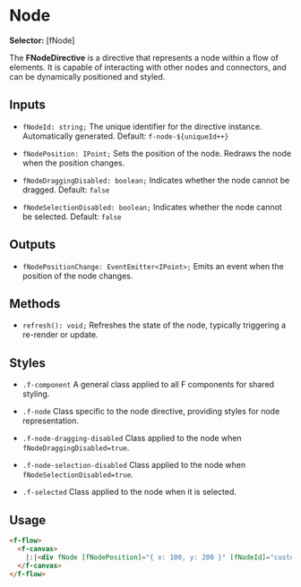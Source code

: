 ﻿# Node

**Selector:** [fNode] 

The **FNodeDirective** is a directive that represents a node within a flow of elements. It is capable of interacting with other nodes and connectors, and can be dynamically positioned and styled.

## Inputs

  - `fNodeId: string;` The unique identifier for the directive instance. Automatically generated. Default: `f-node-${uniqueId++}`

  - `fNodePosition: IPoint;` Sets the position of the node. Redraws the node when the position changes.

  - `fNodeDraggingDisabled: boolean;` Indicates whether the node cannot be dragged. Default: `false`

  - `fNodeSelectionDisabled: boolean;`  Indicates whether the node cannot be selected. Default: `false`

## Outputs

 - `fNodePositionChange: EventEmitter<IPoint>;` Emits an event when the position of the node changes.  

## Methods

 - `refresh(): void;` Refreshes the state of the node, typically triggering a re-render or update.

## Styles
  - `.f-component` A general class applied to all F components for shared styling.

  - `.f-node` Class specific to the node directive, providing styles for node representation.

  - `.f-node-dragging-disabled` Class applied to the node when `fNodeDraggingDisabled=true`.

  - `.f-node-selection-disabled` Class applied to the node when `fNodeSelectionDisabled=true`.

  - `.f-selected` Class applied to the node when it is selected.

## Usage

```html
<f-flow>
  <f-canvas>
    |:|<div fNode [fNodePosition]="{ x: 100, y: 200 }" [fNodeId]="customNodeId"></div>|:|
  </f-canvas>
</f-flow>
```
